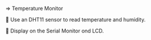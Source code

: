 
=> Temperature Monitor

 Use an  DHT11 sensor to read temperature and humidity.

 Display on the Serial Monitor ond LCD.

